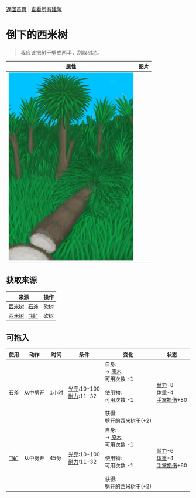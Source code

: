 [返回首页](index.md)   |  [查看所有建筑](building.md)
# 倒下的西米树  
> 我应该把树干劈成两半，刮取树芯。  
  
  属性  |   图片   
 ----  |  ----:   
   |  ![](Sprite/SagoPalmFelled.png)   
  
## 获取来源  
来源  |  操作  
----  |  ----  
[西米树](SagoPalm.md) , [石斧](StoneAxe.md)  |  砍树  
[西米树](SagoPalm.md) , [“锤”](tag_Axe.md)  |  砍树  
## 可拖入  
使用  |  动作  |  时间  |  条件  |  变化  |  状态  
----  |  ----  |  ----  |  ----  |  ----  |  ----  
[石斧](StoneAxe.md)  |  从中劈开  |  1小时  |  [光亮](Light.md):10-100<br>[耐力](Stamina.md):11-32  |  自身:<br>→ [原木](Log.md)<br>可用次数  -1<br><br>使用物:<br>可用次数  -1<br><br>获得:<br>[劈开的西米树干](SagoSplitLog.md)(+2)<br>  |  [耐力](Stamina.md)-8<br>[体重](Weight.md)-4<br>[手掌损伤](HandDamage.md)+80  
[“锤”](tag_Axe.md)  |  从中劈开  |  45分  |  [光亮](Light.md):10-100<br>[耐力](Stamina.md):11-32  |  自身:<br>→ [原木](Log.md)<br>可用次数  -1<br><br>使用物:<br>可用次数  -1<br><br>获得:<br>[劈开的西米树干](SagoSplitLog.md)(+2)<br>  |  [耐力](Stamina.md)-6<br>[体重](Weight.md)-4<br>[手掌损伤](HandDamage.md)+60  
